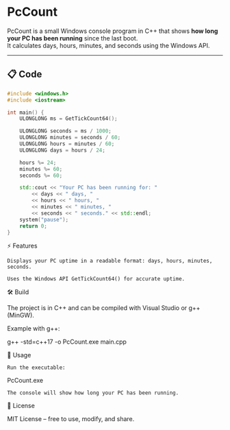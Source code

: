 # PcCount

PcCount is a small Windows console program in C++ that shows **how long your PC has been running** since the last boot.  
It calculates days, hours, minutes, and seconds using the Windows API.

---

## 📋 Code

```cpp
#include <windows.h>
#include <iostream>

int main() {
    ULONGLONG ms = GetTickCount64();

    ULONGLONG seconds = ms / 1000;
    ULONGLONG minutes = seconds / 60;
    ULONGLONG hours = minutes / 60;
    ULONGLONG days = hours / 24;

    hours %= 24;
    minutes %= 60;
    seconds %= 60;

    std::cout << "Your PC has been running for: "
        << days << " days, "
        << hours << " hours, "
        << minutes << " minutes, "
        << seconds << " seconds." << std::endl;
    system("pause");
    return 0;
}
```
⚡ Features

    Displays your PC uptime in a readable format: days, hours, minutes, seconds.

    Uses the Windows API GetTickCount64() for accurate uptime.

🛠️ Build

The project is in C++ and can be compiled with Visual Studio or g++ (MinGW).

Example with g++:

g++ -std=c++17 -o PcCount.exe main.cpp

🚀 Usage

    Run the executable:

PcCount.exe

    The console will show how long your PC has been running.

📜 License

MIT License – free to use, modify, and share.
